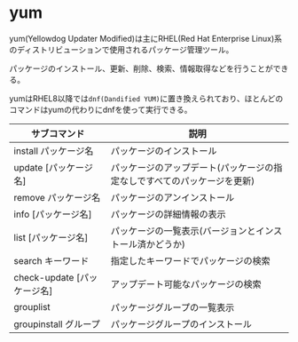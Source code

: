 # yum

yum(Yellowdog Updater Modified)は主にRHEL(Red Hat Enterprise Linux)系のディストリビューションで使用されるパッケージ管理ツール。

パッケージのインストール、更新、削除、検索、情報取得などを行うことができる。

yumはRHEL8以降では`dnf(Dandified YUM)`に置き換えられており、ほとんどのコマンドはyumの代わりにdnfを使って実行できる。

| サブコマンド                | 説明                                                                     |
|-----------------------------|--------------------------------------------------------------------------|
| install パッケージ名        | パッケージのインストール                                                 |
| update [パッケージ名]       | パッケージのアップデート(パッケージの指定なしですべてのパッケージを更新) |
| remove パッケージ名         | パッケージのアンインストール                                             |
| info [パッケージ名]         | パッケージの詳細情報の表示                                               |
| list [パッケージ名]         | パッケージの一覧表示(バージョンとインストール済かどうか)                 |
| search キーワード           | 指定したキーワードでパッケージの検索                                     |
| check-update [パッケージ名] | アップデート可能なパッケージの検索                                       |
| grouplist                   | パッケージグループの一覧表示                                             |
| groupinstall グループ       | パッケージグループのインストール                                         |

